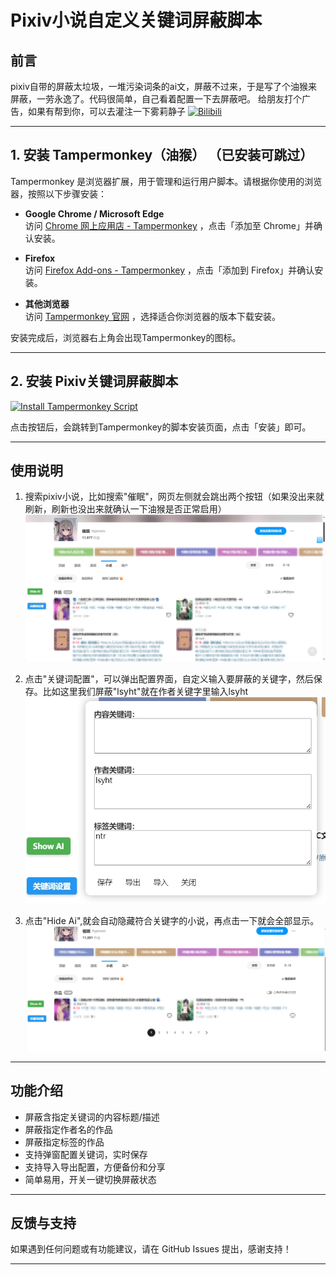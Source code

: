 # Pixiv小说自定义关键词屏蔽脚本


## 前言

pixiv自带的屏蔽太垃圾，一堆污染词条的ai文，屏蔽不过来，于是写了个油猴来屏蔽，一劳永逸了。代码很简单，自己看着配置一下去屏蔽吧。
给朋友打个广告，如果有帮到你，可以去灌注一下雾莉静子
[![Bilibili](https://i1.hdslb.com/bfs/face/a0854b13ffd603c12c54ab00d97f4bc4bb50d138.jpg@128w_128h_1c_1s.webp)](https://space.bilibili.com/611566)

---


## 1. 安装 Tampermonkey（油猴）  （已安装可跳过）

Tampermonkey 是浏览器扩展，用于管理和运行用户脚本。请根据你使用的浏览器，按照以下步骤安装：

- **Google Chrome / Microsoft Edge**  
  访问 [Chrome 网上应用店 - Tampermonkey](https://chrome.google.com/webstore/detail/tampermonkey/dhdgffkkebhmkfjojejmpbldmpobfkfo) ，点击「添加至 Chrome」并确认安装。

- **Firefox**  
  访问 [Firefox Add-ons - Tampermonkey](https://addons.mozilla.org/firefox/addon/tampermonkey/) ，点击「添加到 Firefox」并确认安装。


- **其他浏览器**  
  访问 [Tampermonkey 官网](https://www.tampermonkey.net/) ，选择适合你浏览器的版本下载安装。

安装完成后，浏览器右上角会出现Tampermonkey的图标。

---

## 2. 安装 Pixiv关键词屏蔽脚本

<a href="https://raw.githubusercontent.com/echo152/pixiv-custom-filter/main/pixiv-custom-filter.user.js" target="_blank" rel="noopener noreferrer">
  <img src="https://img.shields.io/badge/Install%20Tampermonkey-brightgreen?style=for-the-badge&logo=tampermonkey" alt="Install Tampermonkey Script">
</a> 

点击按钮后，会跳转到Tampermonkey的脚本安装页面，点击「安装」即可。

---
## 使用说明

1. 搜索pixiv小说，比如搜索"催眠"，网页左侧就会跳出两个按钮（如果没出来就刷新，刷新也没出来就确认一下油猴是否正常启用）
![预览图](https://raw.githubusercontent.com/echo152/pixiv-custom-filter/main/image/1.png)

2.  点击"关键词配置"，可以弹出配置界面，自定义输入要屏蔽的关键字，然后保存。比如这里我们屏蔽"lsyht"就在作者关键字里输入lsyht
![预览图](https://raw.githubusercontent.com/echo152/pixiv-custom-filter/main/image/2.png)

4.  点击"Hide Ai",就会自动隐藏符合关键字的小说，再点击一下就会全部显示。
![预览图](https://raw.githubusercontent.com/echo152/pixiv-custom-filter/main/image/3.png)



---


## 功能介绍

- 屏蔽含指定关键词的内容标题/描述
- 屏蔽指定作者名的作品
- 屏蔽指定标签的作品
- 支持弹窗配置关键词，实时保存
- 支持导入导出配置，方便备份和分享
- 简单易用，开关一键切换屏蔽状态

---



## 反馈与支持

如果遇到任何问题或有功能建议，请在 GitHub Issues 提出，感谢支持！

---

